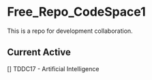 # Free_Repo_CodeSpace1

This is a repo for development collaboration.

## Current Active
[] TDDC17 - Artificial Intelligence
